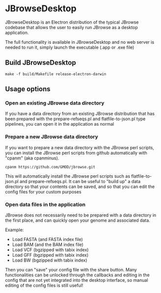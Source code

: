 # JBrowseDesktop

JBrowseDesktop is an Electron distribution of the typical JBrowse codebase that allows the user to easily run JBrowse as a desktop application.

The full functionality is available in JBrowseDesktop and no web server is needed to run it, simply launch the executable (.app or .exe file)


## Build JBrowseDesktop


    make -f build/Makefile release-electron-darwin


## Usage options



### Open an existing JBrowse data directory

If you have a data directory from an existing JBrowse distribution that has been prepared with the prepare-refseqs.pl and flatfile-to-json.pl type pipelines, you can open it in the application as normal

### Prepare a new JBrowse data directory

If you want to prepare a new data directory with the JBrowse perl scripts, you can install the JBrowse perl scripts from github automatically with "cpanm" (aka cpanminus).

    cpanm https://github.com/GMOD/jbrowse.git

This will automatically install the JBrowse perl scripts such as flatfile-to-json.pl and prepare-refseqs.pl. It can be useful to "build up" a data directory so that your contents can be saved, and so that you can edit the config files for your custom purposes


### Open data files in the application

JBrowse does not necessarily need to be prepared with a data directory in the first place, and can quickly open your genome and associated data.

Example:

- Load FASTA (and FASTA index file)
- Load BAM (and the BAM index file)
- Load VCF (bgzipped with tabix index)
- Load GFF (bgzipped with tabix index)
- Load BW (bgzipped with tabix index)

Then you can "save" your config file with the share button. Many functionalities can be unlocked through the callbacks and editing in the config that are not yet integrated into the desktop interface, so manual editing of the config files is still useful!










    
